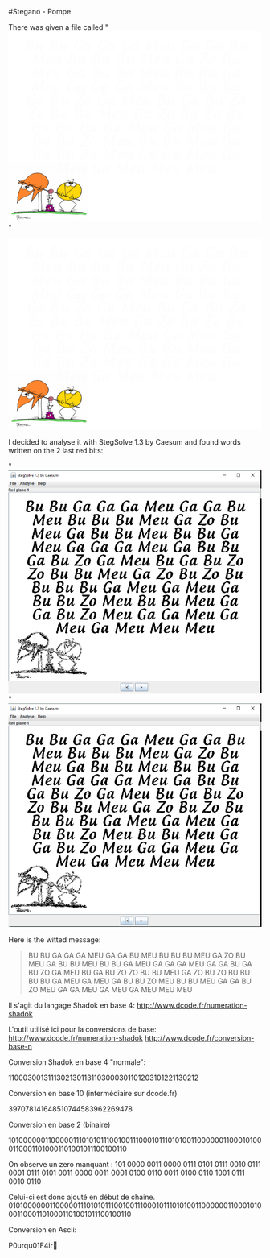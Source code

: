 #Stegano - Pompe

There was given a file called "![pompe.png](pompe.png)"

![pompe.png](pompe.png "pompe.png")

I decided to analyse it with StegSolve 1.3 by Caesum and found words written on the 2 last red bits:

"![lsbred.png](lsbred.png)"
![lsbred.png](lsbred.png "lsbred.png")

Here is the witted message:

>BU BU GA GA GA MEU GA GA BU
>MEU BU BU BU MEU GA ZO BU
>MEU GA BU BU MEU BU BU GA
>MEU GA GA GA MEU GA GA BU
>GA BU ZO GA MEU BU GA BU ZO
>ZO BU BU MEU GA ZO BU ZO BU
>BU BU BU GA MEU GA MEU GA
>BU BU ZO MEU BU BU MEU GA
>GA BU ZO MEU GA GA MEU GA
>MEU GA MEU MEU MEU

Il s'agit du langage Shadok en base 4:
http://www.dcode.fr/numeration-shadok


L'outil utilisé ici pour la conversions de base: 
http://www.dcode.fr/numeration-shadok
http://www.dcode.fr/conversion-base-n


Conversion Shadok en base 4 "normale":

11000300131113021301131103000301101203101221130212

Conversion en base 10 (intermédiaire sur dcode.fr)

397078141648510744583962269478

Conversion en base 2 (binaire) 

101000000110000011101010111001001110001011101010011000000110001010001100011010001101001011100100110

On observe un zero manquant :
101 0000 0011 0000 0111 0101 0111 0010 0111 0001 0111 0101 0011 0000 0011 0001 0100 0110 0011 0100 0110 1001 0111 0010 0110

Celui-ci est donc ajouté en début de chaine.
0101000000110000011101010111001001110001011101010011000000110001010001100011010001101001011100100110

Conversion en Ascii:

P0urqu01F4ir
